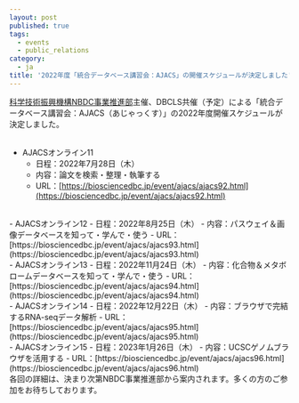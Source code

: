 ```yaml
---
layout: post
published: true
tags:
  - events
  - public_relations
category:
  - ja
title: '2022年度「統合データベース講習会：AJACS」の開催スケジュールが決定しました'
---
```

[科学技術振興機構NBDC事業推進部](https://biosciencedbc.jp/)主催、DBCLS共催（予定）による「統合データベース講習会：AJACS（あじゃっくす）」の2022年度開催スケジュールが決定しました。<br />
<br/>

- AJACSオンライン11
  - 日程：2022年7月28日（木）
  - 内容：論文を検索・整理・執筆する
  - URL：[https://biosciencedbc.jp/event/ajacs/ajacs92.html](https://biosciencedbc.jp/event/ajacs/ajacs92.html)
<br/>  
- AJACSオンライン12
  - 日程：2022年8月25日（木）
  - 内容：パスウェイ＆画像データベースを知って・学んで・使う
  - URL：[https://biosciencedbc.jp/event/ajacs/ajacs93.html](https://biosciencedbc.jp/event/ajacs/ajacs93.html)
<br/>
- AJACSオンライン13
  - 日程：2022年11月24日（木）
  - 内容：化合物＆メタボロームデータベースを知って・学んで・使う
  - URL：[https://biosciencedbc.jp/event/ajacs/ajacs94.html](https://biosciencedbc.jp/event/ajacs/ajacs94.html)
<br/>
- AJACSオンライン14
  - 日程：2022年12月22日（木）
  - 内容：ブラウザで完結するRNA-seqデータ解析
  - URL：[https://biosciencedbc.jp/event/ajacs/ajacs95.html](https://biosciencedbc.jp/event/ajacs/ajacs95.html)
<br/>
- AJACSオンライン15
  - 日程：2023年1月26日（木）
  - 内容：UCSCゲノムブラウザを活用する
  - URL：[https://biosciencedbc.jp/event/ajacs/ajacs96.html](https://biosciencedbc.jp/event/ajacs/ajacs96.html)

<br/>
各回の詳細は、決まり次第NBDC事業推進部から案内されます。多くの方のご参加をお待ちしております。
